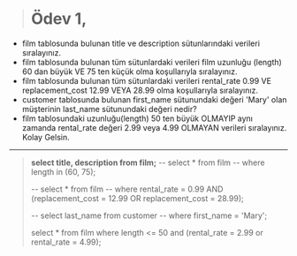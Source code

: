 > # Ödev 1,

- film tablosunda bulunan title ve description sütunlarındaki verileri sıralayınız.
- film tablosunda bulunan tüm sütunlardaki verileri film uzunluğu (length) 60 dan büyük VE 75 ten küçük olma koşullarıyla sıralayınız.
- film tablosunda bulunan tüm sütunlardaki verileri rental_rate 0.99 VE replacement_cost 12.99 VEYA 28.99 olma koşullarıyla sıralayınız.
- customer tablosunda bulunan first_name sütunundaki değeri 'Mary' olan müşterinin last_name sütunundaki değeri nedir?
- film tablosundaki uzunluğu(length) 50 ten büyük OLMAYIP aynı zamanda rental_rate değeri 2.99 veya 4.99 OLMAYAN verileri sıralayınız.
  Kolay Gelsin.

---

> **select title, description from film;**
> -- select \* from film
> -- where length in (60, 75);
>
> -- select \* from film
> -- where rental_rate = 0.99 AND (replacement_cost = 12.99 OR replacement_cost = 28.99);
>
> -- select last_name from customer
> -- where first_name = 'Mary';
>
> select \* from film
> where length <= 50 and (rental_rate = 2.99 or rental_rate = 4.99);
